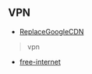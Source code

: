 ## VPN

- [ReplaceGoogleCDN](https://github.com/justjavac/ReplaceGoogleCDN)



> vpn

- [free-internet](https://free-internet-cn.com/zh/)